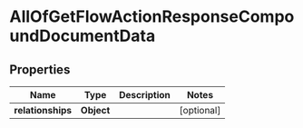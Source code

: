 # AllOfGetFlowActionResponseCompoundDocumentData

## Properties
Name | Type | Description | Notes
------------ | ------------- | ------------- | -------------
**relationships** | **Object** |  |  [optional]
